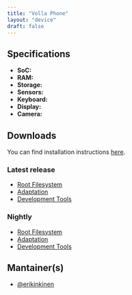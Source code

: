 ```yaml
---
title: "Volla Phone"
layout: "device"
draft: false
---
```


## Specifications

- **SoC:** 
- **RAM:** 
- **Storage:** 
- **Sensors:** 
- **Keyboard:** 
- **Display:** 
- **Camera:** 

<!--more-->

## Downloads

You can find installation instructions [here](https://github.com/droidian-images/rootfs-api28gsi-all/blob/bullseye/README.md).

### Latest release

* [Root Filesystem](https://images.droidian.org/rootfs-api28gsi-all/droidian-stable-latest/arm64/generic/rootfs.zip)
* [Adaptation](https://images.droidian.org/rootfs-api28gsi-all/droidian-stable-latest/arm64/volla/adaptation-yggdrasil.zip)
* [Development Tools](https://images.droidian.org/rootfs-api28gsi-all/droidian-stable-latest/arm64/generic/feature-devtools.zip)

### Nightly

* [Root Filesystem](https://images.droidian.org/rootfs-api28gsi-all/nightly/arm64/generic/rootfs.zip)
* [Adaptation](https://images.droidian.org/rootfs-api28gsi-all/nightly/arm64/volla/adaptation-yggdrasil.zip)
* [Development Tools](https://images.droidian.org/rootfs-api28gsi-all/nightly/arm64/generic/feature-devtools.zip)

## Mantainer(s)

* [@erikinkinen](https://github.com/erikinkinen)

